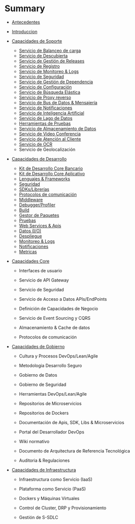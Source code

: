 # Summary

* [Antecedentes](antecedentes.md)
* [Introduccion](README.md)
* [Capacidades de Soporte](capacidades-de-soporte.md)
  * [Servicio de Balanceo de carga](capacidades-de-soporte/servicio-de-balanceo-de-carga.md)
  * [Servicio de Descubierta](capacidades-de-soporte/servicio-de-descubierta.md)
  * [Servicio de Gestión de Releases](capacidades-de-soporte/servicio-de-gestion-de-releases.md)
  * [Servicio de Registro](capacidades-de-soporte/servicio-de-registro.md)
  * [Servicio de Monitoreo & Logs](capacidades-de-soporte/servicio-de-monitoreo-and-logs.md)
  * [Servicio de Seguridad](capacidades-de-soporte/servicio-de-seguridad.md)
  * [Servicio de Gestión de Dependencia](capacidades-de-soporte/servicio-de-gestion-de-dependencia.md)
  * [Servicio de Configuración](capacidades-de-soporte/servicio-de-configuracion.md)
  * [Servicio de Búsqueda Elástica](capacidades-de-soporte/servicio-de-busqueda-elastica.md)
  * [Servicio de Proxy reverso](capacidades-de-soporte/servicio-de-proxy-reverso.md)
  * [Servicio de Bus de Datos & Mensajería](capacidades-de-soporte/servicio-de-bus-de-datos-and-mensajeria.md)
  * [Servicio de Notificaciones](capacidades-de-soporte/servicio-de-notificaciones.md)
  * [Servicio de Inteligencia Artificial](capacidades-de-soporte/servicio-de-inteligencia-artificial.md)
  * [Servicio de Lago de Datos](capacidades-de-soporte/servicio-de-lago-de-datos.md)
  * [Herramientas de Pruebas](capacidades-de-soporte/herramientas-de-pruebas.md)
  * [Servicio de Almacenamiento de Datos](capacidades-de-soporte/servicio-de-almacenamiento-de-datos.md)
  * [Servicio de Video Conferencia](capacidades-de-soporte/servicio-de-video-conferencia.md)
  * [Servicio de Atención al Cliente](capacidades-de-soporte/servicio-de-atencion-al-cliente.md)
  * [Servicio de OCR](capacidades-de-soporte/servicio-de-ocr.md)
  * Servicio de Geolocalización
* [Capacidades de Desarrollo](capacidades-de-desarrollo.md)
  * [Kit de Desarrollo Core Bancario](capacidades-de-desarrollo/kit-de-desarrollo-core-bancario.md)
  * [Kit de Desarrollo Core Aplicativo](capacidades-de-desarrollo/kit-de-desarrollo-core-aplicativo.md)
  * [Lenguajes & Frameworks](capacidades-de-desarrollo/lenguajes-and-frameworks.md)
  * [Seguridad](capacidades-de-desarrollo/seguridad.md)
  * [SDKs/Librerías](capacidades-de-desarrollo/sdkslibrerias.md)
  * [Protocolos de comunicación](capacidades-de-desarrollo/protocolos-de-comunicacion.md)
  * [Middleware](capacidades-de-desarrollo/middleware.md)
  * [Debugger/Profiler](capacidades-de-desarrollo/debuggerprofiler.md)
  * [Build](capacidades-de-desarrollo/buildding.md)
  * [Gestor de Paquetes](capacidades-de-desarrollo/gestor-de-paquetes.md)
  * [Pruebas](capacidades-de-desarrollo/pruebas.md)
  * [Web Services & Apis](capacidades-de-desarrollo/web-services-and-apis.md)
  * [Datos \(I/O\)](capacidades-de-desarrollo/datos-io.md)
  * [Despliegue](capacidades-de-desarrollo/despliegue.md)
  * [Monitoreo & Logs](capacidades-de-desarrollo/monitoreo-and-logs.md)
  * [Notificaciones](capacidades-de-desarrollo/notificaciones.md)
  * [Metricas](capacidades-de-desarrollo/metricas.md)
* [Capacidades Core](capacidades-core.md)

  * Interfaces de usuario

  * Servicio de API Gateway

  * Servicio de Seguridad

  * Servicio de Acceso a Datos APIs/EndPoints

  * Definición de Capacidades de Negocio

  * Servicio de Event Sourcing y CQRS

  * Almacenamiento & Cache de datos

  * Protocolos de comunicación

* [Capacidades de Gobierno](capacidades-de-gobierno.md)

  * Cultura y Procesos DevOps/Lean/Agile

  * Metodologia Desarrollo Seguro

  * Gobierno de Datos

  * Gobierno de Seguridad

  * Herramientas DevOps/Lean/Agile

  * Repositorios de Microservicios

  * Repositorios de Dockers

  * Documentación de Apis, SDK, Libs & Microservicios

  * Portal del Desarrollador DevOps

  * Wiki normativo

  * Documento de Arquitectura de Referencia Tecnológica

  * Auditoria & Regulaciones

* [Capacidades de Infraestructura](capacidades-de-infraestructura.md)

  * Infraestructura como Servicio \(IaaS\)

  * Plataforma como Servicio \(PaaS\)

  * Dockers y Máquinas Virtuales

  * Control de Cluster, DRP y Provisionamiento

  * Gestión de S-SDLC



